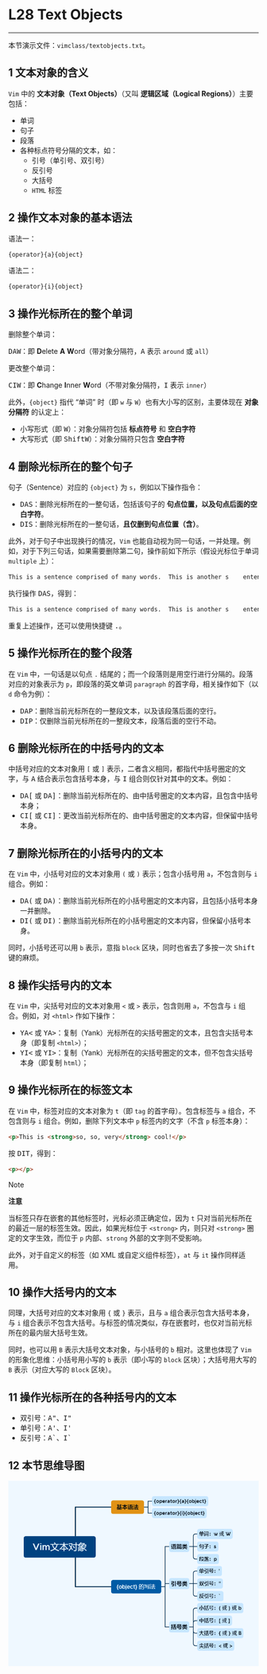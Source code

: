 # L28 Text Objects
---

本节演示文件：`vimclass/textobjects.txt`。



## 1 文本对象的含义

`Vim` 中的 **文本对象（Text Objects）**（又叫 **逻辑区域（Logical Regions）**）主要包括：

- 单词
- 句子
- 段落
- 各种标点符号分隔的文本，如：
  - 引号（单引号、双引号）
  - 反引号
  - 大括号
  - `HTML` 标签



## 2 操作文本对象的基本语法

语法一：

```markdown
{operator}{a}{object}
```

语法二：

```markdown
{operator}{i}{object}
```



## 3 操作光标所在的整个单词

删除整个单词：

<kbd>D</kbd><kbd>A</kbd><kbd>W</kbd>：即 **D**elete **A** **W**ord（带对象分隔符，<kbd>A</kbd> 表示 `around` 或 `all`）

更改整个单词：

<kbd>C</kbd><kbd>I</kbd><kbd>W</kbd>：即 **C**hange **I**nner **W**ord（不带对象分隔符，<kbd>I</kbd> 表示 `inner`）

此外，`{object}` 指代 “单词” 时（即 `w` 与 `W`）也有大小写的区别，主要体现在 **对象分隔符** 的认定上：

- 小写形式（即 <kbd>W</kbd>）：对象分隔符包括 **标点符号** 和 **空白字符**
- 大写形式（即 <kbd>Shift</kbd><kbd>W</kbd>）：对象分隔符只包含 **空白字符**



## 4 删除光标所在的整个句子

句子（Sentence）对应的 `{object}` 为 `s`，例如以下操作指令：

- <kbd>D</kbd><kbd>A</kbd><kbd>S</kbd>：删除光标所在的一整句话，包括该句子的 **句点位置，以及句点后面的空白字符**。
- <kbd>D</kbd><kbd>I</kbd><kbd>S</kbd>：删除光标所在的一整句话，**且仅删到句点位置（含）**。

此外，对于句子中出现换行的情况，`Vim` 也能自动视为同一句话，一并处理。例如，对于下列三句话，如果需要删除第二句，操作前如下所示（假设光标位于单词 `multiple` 上）：

```markdown
This is a sentence comprised of many words.  This is another s    entence. A                                                      paragraph is made up of multiple sentences.  Just like this on    e!
```

执行操作 <kbd>D</kbd><kbd>A</kbd><kbd>S</kbd>，得到：

```markdown
This is a sentence comprised of many words.  This is another s    entence. Just like this one!
```

重复上述操作，还可以使用快捷键 <kbd>.</kbd>。



## 5 操作光标所在的整个段落

在 `Vim` 中，一句话是以句点 `.` 结尾的；而一个段落则是用空行进行分隔的。段落对应的对象表示为 `p`，即段落的英文单词 `paragraph` 的首字母，相关操作如下（以 `d` 命令为例）：

- <kbd>D</kbd><kbd>A</kbd><kbd>P</kbd>：删除当前光标所在的一整段文本，以及该段落后面的空行。
- <kbd>D</kbd><kbd>I</kbd><kbd>P</kbd>：仅删除当前光标所在的一整段文本，段落后面的空行不动。



## 6 删除光标所在的中括号内的文本

中括号对应的文本对象用 `[` 或 `]` 表示，二者含义相同，都指代中括号圈定的文字，与 <kbd>A</kbd> 结合表示包含括号本身，与 <kbd>I</kbd> 组合则仅针对其中的文本。例如：

- <kbd>D</kbd><kbd>A</kbd><kbd>[</kbd> 或 <kbd>D</kbd><kbd>A</kbd><kbd>]</kbd>：删除当前光标所在的、由中括号圈定的文本内容，且包含中括号本身；
- <kbd>C</kbd><kbd>I</kbd><kbd>[</kbd> 或 <kbd>C</kbd><kbd>I</kbd><kbd>]</kbd>：更改当前光标所在的、由中括号圈定的文本内容，但保留中括号本身。



## 7 删除光标所在的小括号内的文本

在 `Vim` 中，小括号对应的文本对象用 `(` 或 `)` 表示；包含小括号用 `a`，不包含则与 `i` 组合。例如：

- <kbd>D</kbd><kbd>A</kbd><kbd>(</kbd> 或 <kbd>D</kbd><kbd>A</kbd><kbd>)</kbd>：删除当前光标所在的小括号圈定的文本内容，且包括小括号本身一并删除。
- <kbd>D</kbd><kbd>I</kbd><kbd>(</kbd> 或 <kbd>D</kbd><kbd>I</kbd><kbd>)</kbd>：删除当前光标所在的小括号圈定的文本内容，但保留小括号本身。

同时，小括号还可以用 `b` 表示，意指 `block` 区块，同时也省去了多按一次 <kbd>Shift</kbd> 键的麻烦。



## 8 操作尖括号内的文本

在 `Vim` 中，尖括号对应的文本对象用 `<` 或 `>` 表示，包含则用 `a`，不包含与 `i` 组合。例如，对 `<html>` 作如下操作：

- <kbd>Y</kbd><kbd>A</kbd><kbd><</kbd> 或 <kbd>Y</kbd><kbd>A</kbd><kbd>></kbd>：复制（Yank）光标所在的尖括号圈定的文本，且包含尖括号本身（即复制 `<html>`）；
- <kbd>Y</kbd><kbd>I</kbd><kbd><</kbd> 或 <kbd>Y</kbd><kbd>I</kbd><kbd>></kbd>：复制（Yank）光标所在的尖括号圈定的文本，但不包含尖括号本身（即复制 `html`）；



## 9 操作光标所在的标签文本

在 `Vim` 中，标签对应的文本对象为 `t`（即 `tag` 的首字母）。包含标签与 `a` 组合，不包含则与 `i` 组合。例如，删除下列文本中 `p` 标签内的文字（不含 `p` 标签本身）：

```html
<p>This is <strong>so, so, very</strong> cool!</p>
```

按 <kbd>D</kbd><kbd>I</kbd><kbd>T</kbd>，得到：

```html
<p></p>
```

> [!note]
>
> **注意**
>
> 当标签只存在嵌套的其他标签时，光标必须正确定位，因为 `t` 只对当前光标所在的最近一层的标签生效。因此，如果光标位于 `<strong>` 内，则只对 `<strong>` 圈定的文字生效，而位于 `p` 内部、`strong` 外部的文字则不受影响。
>
> 此外，对于自定义的标签（如 XML 或自定义组件标签），`at` 与 `it` 操作同样适用。



## 10 操作大括号内的文本

同理，大括号对应的文本对象用 `{` 或 `}` 表示，且与 `a` 组合表示包含大括号本身，与 `i` 组合表示不包含大括号。与标签的情况类似，存在嵌套时，也仅对当前光标所在的最内层大括号生效。

同时，也可以用 `B` 表示大括号文本对象，与小括号的 `b` 相对。这里也体现了 `Vim` 的形象化思维：小括号用小写的 `b` 表示（即小写的 `block` 区块）；大括号用大写的 `B` 表示（对应大写的 `Block` 区块）。



## 11 操作光标所在的各种括号内的文本

- 双引号：<kbd>A</kbd><kbd>"</kbd>、<kbd>I</kbd><kbd>"</kbd>
- 单引号：<kbd>A</kbd><kbd>'</kbd>、<kbd>I</kbd><kbd>'</kbd>
- 反引号：<kbd>A</kbd><kbd>\`</kbd>、<kbd>I</kbd><kbd>\`</kbd>



## 12 本节思维导图

![](../assets/28-1.png)
